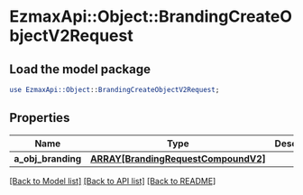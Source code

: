 # EzmaxApi::Object::BrandingCreateObjectV2Request

## Load the model package
```perl
use EzmaxApi::Object::BrandingCreateObjectV2Request;
```

## Properties
Name | Type | Description | Notes
------------ | ------------- | ------------- | -------------
**a_obj_branding** | [**ARRAY[BrandingRequestCompoundV2]**](BrandingRequestCompoundV2.md) |  | 

[[Back to Model list]](../README.md#documentation-for-models) [[Back to API list]](../README.md#documentation-for-api-endpoints) [[Back to README]](../README.md)


